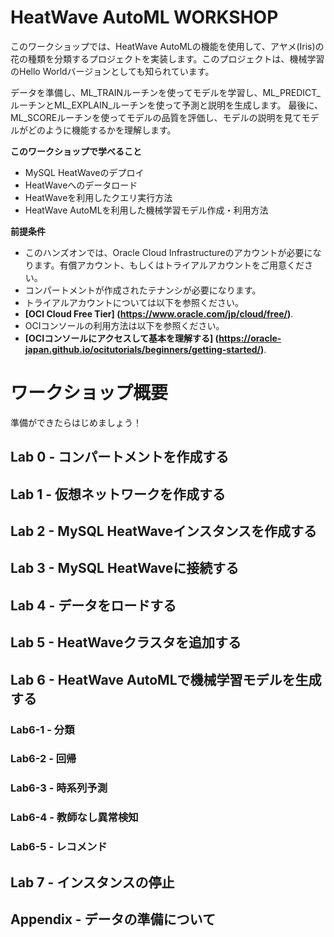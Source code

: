 # HeatWave AutoML WORKSHOP

このワークショップでは、HeatWave AutoMLの機能を使用して、アヤメ(Iris)の花の種類を分類するプロジェクトを実装します。このプロジェクトは、機械学習のHello Worldバージョンとしても知られています。

データを準備し、ML_TRAINルーチンを使ってモデルを学習し、ML_PREDICT_ルーチンとML_EXPLAIN_ルーチンを使って予測と説明を生成します。
最後に、ML_SCOREルーチンを使ってモデルの品質を評価し、モデルの説明を見てモデルがどのように機能するかを理解します。

**このワークショップで学べること**
-	MySQL HeatWaveのデプロイ
-	HeatWaveへのデータロード
-	HeatWaveを利用したクエリ実行方法
-	HeatWave AutoMLを利用した機械学習モデル作成・利用方法


**前提条件**
-  このハンズオンでは、Oracle Cloud Infrastructureのアカウントが必要になります。有償アカウント、もしくはトライアルアカウントをご用意ください。
-  コンパートメントが作成されたテナンシが必要になります。
-  トライアルアカウントについては以下を参照ください。
- **[OCI Cloud Free Tier]
(https://www.oracle.com/jp/cloud/free/)**. 
-  OCIコンソールの利用方法は以下を参照ください。
- **[OCIコンソールにアクセスして基本を理解する]
(https://oracle-japan.github.io/ocitutorials/beginners/getting-started/)**. 

# ワークショップ概要
準備ができたらはじめましょう！

## Lab 0 - コンパートメントを作成する

## Lab 1 - 仮想ネットワークを作成する

## Lab 2 - MySQL HeatWaveインスタンスを作成する

## Lab 3 - MySQL HeatWaveに接続する

## Lab 4 - データをロードする

## Lab 5 - HeatWaveクラスタを追加する

## Lab 6 - HeatWave AutoMLで機械学習モデルを生成する
### Lab6-1 - 分類
### Lab6-2 - 回帰
### Lab6-3 - 時系列予測
### Lab6-4 - 教師なし異常検知
### Lab6-5 - レコメンド

## Lab 7 - インスタンスの停止

## Appendix - データの準備について
